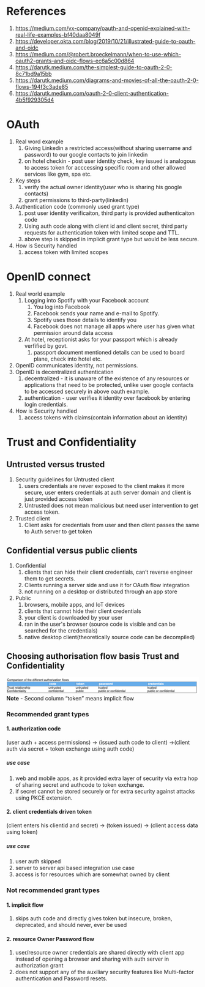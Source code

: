 # References
1. https://medium.com/vx-company/oauth-and-openid-explained-with-real-life-examples-bf40daa8049f
2. https://developer.okta.com/blog/2019/10/21/illustrated-guide-to-oauth-and-oidc
3. https://medium.com/@robert.broeckelmann/when-to-use-which-oauth2-grants-and-oidc-flows-ec6a5c00d864
4. https://darutk.medium.com/the-simplest-guide-to-oauth-2-0-8c71bd9a15bb
5. https://darutk.medium.com/diagrams-and-movies-of-all-the-oauth-2-0-flows-194f3c3ade85
6. https://darutk.medium.com/oauth-2-0-client-authentication-4b5f929305d4

# OAuth
1. Real word example
    1. Giving Linkedin a restricted access(without sharing username and password) to our google contacts to join linkedin
    2. on hotel checkin - post user identity check, key issued is analogous to access token for acccessing specific room and other allowed services like gym, spa etc.
2. Key steps
   1. verify the actual owner identity(user who is sharing his google contacts)
   2. grant permissions to third-party(linkedin)
3. Authentication code (commonly used grant type)
    1. post user identity verificaiton, third party is provided authenticaiton code
    2. Using auth code along with client id and client secret, third party requests for authentication token with limited scope and TTL.
    3. above step is skipped in implicit grant type but would be less secure.
4. How is Security handled
   1. access token with limited scopes

# OpenID connect
1. Real world example
   1. Logging into Spotify with your Facebook account
      1. You log into Facebook
      2. Facebook sends your name and e-mail to Spotify.
      3. Spotify uses those details to identify you
      4. Facebook does not manage all apps where user has given what permission around data access
    2. At hotel, receptionist asks for your passport which is already verfified by govt.
       1. passport document mentioned details can be used to board plane, check into hotel etc.
3. OpenID communicates identity, not permissions.
4. OpenID is decentralized authentication 
   1. decentralized - it is unaware of the existence of any resources or applications that need to be protected, unlike user google contacts to be accessed securely in above oauth example.
   2. authentication - user verifies it identity over facebook by entering login credentials.
5. How is Security handled
   1. access tokens with claims(contain information about an identity)

# Trust and Confidentiality 
   ## Untrusted versus trusted
   1. Security guidelines for Untrusted client
      1. users credentials are never exposed to the client makes it more secure, user enters credentials at auth server domain and client is just provided access token
      2. Untrusted does not mean malicious but need user intervention to get access token.
   2. Trusted client
      1. Client asks for credentials from user and then client passes the same to Auth server to get token

  ## Confidential versus public clients
   1. Confidential
      1. clients that can hide their client credentials, can’t reverse engineer them to get secrets.
      2. Clients running a server side and use it for OAuth flow integration
      3. not running on a desktop or distributed through an app store
   2. Public
      1. browsers, mobile apps, and IoT devices
      2. clients that cannot hide their client credentials
      3. your client is downloaded by your user
      4. ran in the user's browser (source code is visible and can be searched for the credentials)
      5. native desktop client(theoretically source code can be decompiled)

  ## Choosing authorisation flow basis Trust and Confidentiality 

  ![](https://github.com/khatwaniNikhil/AuthN_AuthZ/blob/main/different_authorisation_flows.png)
  **Note** - Second column “token” means implicit flow

  ### Recommended grant types
  #### 1. authorization code
  (user auth + access permissions)  ->  (issued auth code to client)  ->(client auth via secret + token exchange using auth code)

  ##### use case
  1. web and mobile apps, as it provided extra layer of security via extra hop of sharing secret and authcode to token exchange.
  2. if secret cannot be stored securely or for extra security against attacks using PKCE extension.

  #### 2. client credentials driven token
  (client enters his clientid and secret) -> (token issued) -> (client access data using token)
  
  ##### use case
  1. user auth skipped
  2. server to server api based integration use case
  3. access is for resources which are somewhat owned by client

 ### Not recommended grant types
 #### 1. implicit flow
 1. skips auth code and directly gives token but  insecure, broken, deprecated, and should never, ever be used 

 #### 2. resource Owner Password flow 
 1. user/resource owner credentials are shared directly with client app instead of opening a browser and sharing with auth server in authorization grant
 2. does not support any of the auxiliary security features like Multi-factor authentication and Password resets.


